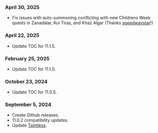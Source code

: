 ### April 30, 2025 ###
* Fix issues with auto-summoning conflicting with new Childrens Week quests in Zanadalar, Kul Tiras, and Khaz Algar (Thanks [speedwaystar](https://github.com/speedwaystar)!)

### April 22, 2025 ###
* Update TOC for 11.1.5.

### February 25, 2025 ###
* Update TOC for 11.1.0.

### October 23, 2024 ###
* Update TOC for 11.0.5.

### September 5, 2024 ###
* Create Github releases.
* 11.0.2 compatibility updates.
* Update [Taintless](https://www.townlong-yak.com/addons/taintless/release/24-07-27).